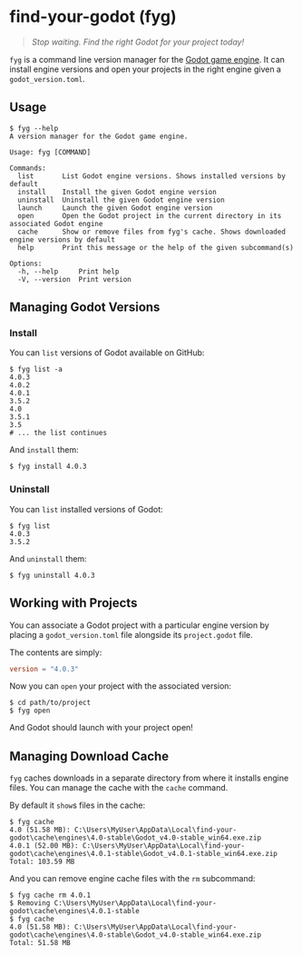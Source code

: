 # find-your-godot (fyg)

> _Stop waiting. Find the right Godot for your project today!_

`fyg` is a command line version manager for the [Godot game engine]. It can install engine versions
and open your projects in the right engine given a `godot_version.toml`.

[Godot game engine]: https://godotengine.org/

## Usage

```
$ fyg --help
A version manager for the Godot game engine.

Usage: fyg [COMMAND]

Commands:
  list       List Godot engine versions. Shows installed versions by default
  install    Install the given Godot engine version
  uninstall  Uninstall the given Godot engine version
  launch     Launch the given Godot engine version
  open       Open the Godot project in the current directory in its associated Godot engine
  cache      Show or remove files from fyg's cache. Shows downloaded engine versions by default
  help       Print this message or the help of the given subcommand(s)

Options:
  -h, --help     Print help
  -V, --version  Print version
```

## Managing Godot Versions
### Install
You can `list` versions of Godot available on GitHub:
```
$ fyg list -a
4.0.3
4.0.2
4.0.1
3.5.2
4.0
3.5.1
3.5
# ... the list continues
```

And `install` them:
```
$ fyg install 4.0.3
```

### Uninstall
You can `list` installed versions of Godot:
```
$ fyg list
4.0.3
3.5.2
```

And `uninstall` them:
```
$ fyg uninstall 4.0.3
```

## Working with Projects
You can associate a Godot project with a particular engine version by placing a `godot_version.toml` file alongside its `project.godot` file.

The contents are simply:
```toml
version = "4.0.3"
```

Now you can `open` your project with the associated version:
```
$ cd path/to/project
$ fyg open
```
And Godot should launch with your project open!

## Managing Download Cache
`fyg` caches downloads in a separate directory from where it installs engine files. You can manage the cache with the `cache` command.

By default it `show`s files in the cache:
```
$ fyg cache
4.0 (51.58 MB): C:\Users\MyUser\AppData\Local\find-your-godot\cache\engines\4.0-stable\Godot_v4.0-stable_win64.exe.zip
4.0.1 (52.00 MB): C:\Users\MyUser\AppData\Local\find-your-godot\cache\engines\4.0.1-stable\Godot_v4.0.1-stable_win64.exe.zip
Total: 103.59 MB
```

And you can remove engine cache files with the `rm` subcommand:
```
$ fyg cache rm 4.0.1
$ Removing C:\Users\MyUser\AppData\Local\find-your-godot\cache\engines\4.0.1-stable
$ fyg cache
4.0 (51.58 MB): C:\Users\MyUser\AppData\Local\find-your-godot\cache\engines\4.0-stable\Godot_v4.0-stable_win64.exe.zip
Total: 51.58 MB
```
